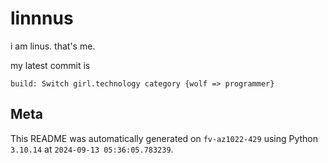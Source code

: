 # linnnus

i am linus. that's me.

my latest commit is

```
build: Switch girl.technology category {wolf => programmer}
```

## Meta

This README was automatically generated on `fv-az1022-429` using Python
`3.10.14` at `2024-09-13 05:36:05.783239`.
